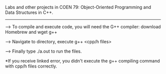 Labs and other projects in COEN 79: Object-Oriented Programming and Data Structures in C++.  
______________________

--> To compile and execute code, you will need the G++ compiler: download Homebrew and wget g++

--> Navigate to directory, execute g++ <cpp/h files> 

--> Finally type ./a.out to run the files.

*If you receive linked error, you didn't execute the g++ compiling command with cpp/h files correctly.
